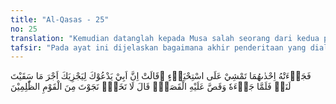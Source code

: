 ```yaml
---
title: "Al-Qasas - 25"
no: 25
translation: "Kemudian datanglah kepada Musa salah seorang dari kedua perempuan itu berjalan dengan malu-malu, dia berkata, “Sesungguhnya ayahku mengundangmu untuk memberi balasan sebagai imbalan atas (kebaikan)mu memberi minum (ternak) kami.” Ketika (Musa) mendatangi ayahnya  dan dia menceritakan kepadanya kisah (mengenai dirinya), dia berkata, “Janganlah engkau takut! Engkau telah selamat dari orang-orang yang zalim itu.”"
tafsir: "Pada ayat ini dijelaskan bagaimana akhir penderitaan yang dialami Musa dengan dikabulkan doanya oleh Allah. Tak disangka-sangka, datanglah salah seorang dari kedua gadis itu dengan agak malu-malu dan berkata kepada Musa bahwa ayahnya mengundang Musa datang ke rumahnya untuk sekadar membalas budi baik Musa yang telah menolong mereka mengambil air minum dan memberi minum binatang ternak mereka. Musa dapat memahami bahwa kedua gadis itu berasal dari keluarga orang baik-baik, karena melihat sikapnya yang sopan dan di waktu datang kepadanya dan mendengar bahwa yang mengundang datang ke rumahnya itu bukan dia sendiri melainkan ayahnya. Kalau gadis itu sendiri yang mengundang, mungkin timbul kesan yang tidak baik terhadapnya.\n\nPara mufasir berbeda pendapat tentang ayah gadis itu apakah dia Nabi Syuaib atau bukan. Sebagian ulama berpendapat bahwa ayah kedua gadis itu adalah seorang pemuka agama yang saleh dan telah berusia lanjut. Adapun pendapat yang mengatakan bahwa ayah wanita itu adalah Nabi Syuaib tidak bisa diterima karena Nabi Syuaib hidup jauh sebelum Nabi Musa. \n\nAkhirnya berangkatlah Musa bersama gadis itu ke rumah orang tua mereka. Setelah sampai, Musa menceritakan kepada orang tua gadis itu riwayat hidupnya bersama Fir'aun, bagaimana kesombongan dan penghinaannya terhadap Bani Israil, sampai kepada keputusan dan perintah untuk membunuhnya, sehingga ia lari dari Mesir karena takut dibunuh. Orang tua itu mendengarkan cerita Musa dengan penuh perhatian. Setelah Musa selesai bercerita, orang tua itu berkata kepadanya, \"Engkau tidak perlu merasa takut dan khawatir karena engkau telah lepas dari kekuasaan orang-orang zalim itu. Mereka tidak akan dapat menangkapmu, karena engkau telah berada di luar batas kerajaan mereka.\" Dengan demikian, hati Musa merasa tenteram karena ia sudah mendapat perlindungan di rumah seorang pemuka agama yang besar pengaruhnya di kawasan tersebut."
---
```


فَجَاۤءَتْهُ اِحْدٰىهُمَا تَمْشِيْ عَلَى اسْتِحْيَاۤءٍ  ۖقَالَتْ اِنَّ اَبِيْ يَدْعُوْكَ لِيَجْزِيَكَ اَجْرَ مَا سَقَيْتَ لَنَاۗ فَلَمَّا جَاۤءَهٗ وَقَصَّ عَلَيْهِ الْقَصَصَۙ  قَالَ لَا تَخَفْۗ نَجَوْتَ مِنَ الْقَوْمِ الظّٰلِمِيْنَ 
